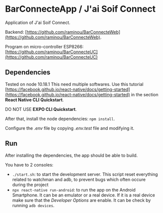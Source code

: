 # BarConnecteApp / J'ai Soif Connect

Application of J'ai Soif Connect.

Backend: [https://github.com/raminou/BarConnecteWeb](https://github.com/raminou/BarConnecteWeb).

Program on micro-controller ESP8266: [https://github.com/raminou/BarConnecteUC](https://github.com/raminou/BarConnecteUC)

## Dependencies

Tested on node 10.18.1
This need multiple softwares. Use this tutorial [https://facebook.github.io/react-native/docs/getting-started](https://facebook.github.io/react-native/docs/getting-started) in the section **React Native CLI Quickstart**.

DO NOT USE **EXPO CLI Quickstart**.

After that, install the node dependencies: `npm install`.

Configure the *.env* file by copying *.env.test* file and modifying it.

## Run

After installing the dependencies, the app should be able to build.

You have to 2 consoles:

- `./start.sh`: to start the development server. This script reset everything related to watchman and adb, to prevent bugs which often occure during the project
- `npx react-native run-android`: to run the app on the Android Smartphone. It can be an emulator or a real device. If it is a real device make sure that the *Developer Options* are enable. It can be check by running `adb devices`.
